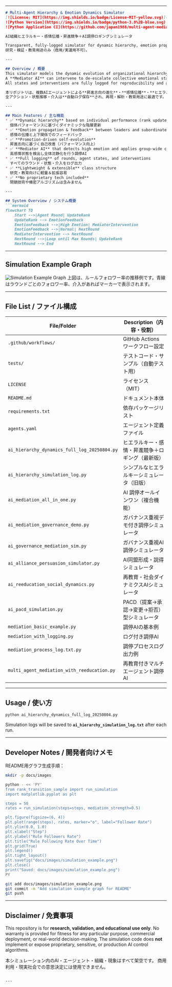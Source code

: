 
---

````markdown
# Multi-Agent Hierarchy & Emotion Dynamics Simulator
[![License: MIT](https://img.shields.io/badge/License-MIT-yellow.svg)](./LICENSE)
![Python Version](https://img.shields.io/badge/python-3.8%2B-blue.svg)
![Python Application CI](https://github.com/japan1988/multi-agent-mediation/actions/workflows/python-app.yml/badge.svg?branch=main)

AI組織ヒエラルキー・感情伝播・昇進競争＋AI調停ロギングシミュレータ

Transparent, fully-logged simulator for dynamic hierarchy, emotion propagation, promotion competition, and mediation among multiple AI agents.  
研究・検証・教育用途のみ（商用/実運用不可）。

---

## Overview / 概要
This simulator models the dynamic evolution of organizational hierarchy, emotion contagion, and promotion-driven self-improvement among multiple AI agents.  
A **Mediator AI** can intervene to de-escalate collective emotional states.  
All states and interventions are fully logged for reproducibility and analysis.

本リポジトリは、複数AIエージェントによる**昇進志向の進化**・**感情伝播**・**ヒエラルキー動的変化**・**調停AIによる沈静化**を再現・可視化できるシンプルなシミュレータです。  
全アクション・状態推移・介入は**自動ログ保存**され、再現・解析・教育用途に最適です。

---

## Main Features / 主な機能
* ✅ **Dynamic hierarchy** based on individual performance (rank updates each round)  
  個体パフォーマンスに基づくダイナミックな階層更新
* ✅ **Emotion propagation & feedback** between leaders and subordinates  
  感情の伝播と上下関係でのフィードバック
* ✅ **Promotion-driven self-evolution**  
  昇進志向に基づく自己改善（パフォーマンス向上）
* ✅ **Mediator AI** that detects high emotion and applies group-wide cool-down  
  高感情状態を検出し全体沈静化を行う調停AI
* ✅ **Full logging** of rounds, agent states, and interventions  
  すべてのラウンド・状態・介入をログ出力
* ✅ **Lightweight & extensible** class structure  
  研究・教育向けに軽量＆拡張容易
* ✅ **No proprietary tech included**  
  閉鎖技術や機密アルゴリズムは含みません

---

## System Overview / システム概要
```mermaid
flowchart TD
    Start -->|Agent Round| UpdateRank
    UpdateRank --> EmotionFeedback
    EmotionFeedback -->|High Emotion| MediatorIntervention
    EmotionFeedback -->|Normal| NextRound
    MediatorIntervention --> NextRound
    NextRound -->|Loop until Max Rounds| UpdateRank
    NextRound --> End
````

---

## Simulation Example Graph

![Simulation Example Graph](docs/images/simulation_example.png)
上図は、ルールフォロワー率の推移例です。青線はラウンドごとのフォロワー率、介入があればマーカーで表示されます。

---

## File List / ファイル構成

| File/Folder                                  | Description（内容・役割）       |
| -------------------------------------------- | ------------------------ |
| `.github/workflows/`                         | GitHub Actions ワークフロー設定  |
| `tests/`                                     | テストコード・サンプル（自動テスト用）      |
| `LICENSE`                                    | ライセンス（MIT）               |
| `README.md`                                  | ドキュメント本体                 |
| `requirements.txt`                           | 依存パッケージリスト               |
| `agents.yaml`                                | エージェント定義ファイル             |
| `ai_hierarchy_dynamics_full_log_20250804.py` | ヒエラルキー・感情・昇進競争＋ロギング（最新版） |
| `ai_hierarchy_simulation_log.py`             | シンプルなヒエラルキーシミュレータ（旧版）    |
| `ai_mediation_all_in_one.py`                 | AI 調停オールインワン（複合機能）       |
| `ai_mediation_governance_demo.py`            | ガバナンス重視デモ付き調停シミュレータ      |
| `ai_governance_mediation_sim.py`             | ガバナンス重視AI調停シミュレータ        |
| `ai_alliance_persuasion_simulator.py`        | AI同盟形成・説得シミュレータ          |
| `ai_reeducation_social_dynamics.py`          | 再教育・社会ダイナミクスAIシミュレータ     |
| `ai_pacd_simulation.py`                      | PACD（提案→承認→変更→拒否）型シミュレータ |
| `mediation_basic_example.py`                 | 調停AIの基本例                 |
| `mediation_with_logging.py`                  | ログ付き調停AI                 |
| `mediation_process_log.txt.py`               | 調停プロセスログ出力例              |
| `multi_agent_mediation_with_reeducation.py`  | 再教育付きマルチエージェント調停AI       |

---

## Usage / 使い方

```bash
python ai_hierarchy_dynamics_full_log_20250804.py
```

Simulation logs will be saved to **`ai_hierarchy_simulation_log.txt`** after each run.

---

## Developer Notes / 開発者向けメモ

README用グラフ生成手順：

```bash
mkdir -p docs/images

python - << 'PY'
from rank_transition_sample import run_simulation
import matplotlib.pyplot as plt

steps = 50
rates = run_simulation(steps=steps, mediation_strength=0.5)

plt.figure(figsize=(6, 4))
plt.plot(range(steps), rates, marker="o", label="Follower Rate")
plt.ylim(0.0, 1.0)
plt.xlabel("Step")
plt.ylabel("Rule Followers Rate")
plt.title("Rule Following Rate Over Time")
plt.grid(True)
plt.legend()
plt.tight_layout()
plt.savefig("docs/images/simulation_example.png")
plt.close()
print("Saved: docs/images/simulation_example.png")
PY

git add docs/images/simulation_example.png
git commit -m "Add simulation example graph for README"
git push
```

---

## Disclaimer / 免責事項

This repository is for **research, validation, and educational use only**.
No warranty is provided for fitness for any particular purpose, commercial deployment, or real-world decision-making.
The simulation code does **not** implement or expose proprietary, sensitive, or production AI control algorithms.

本シミュレーション内のAI・エージェント・組織・現象はすべて架空です。
商用利用・現実社会での意思決定には使用できません。

```

---


